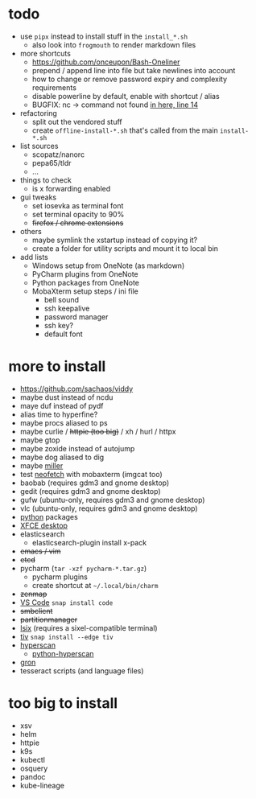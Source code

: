 # todo

* use `pipx` instead to install stuff in the `install_*.sh`
  * also look into `frogmouth` to render markdown files
* more shortcuts
  * https://github.com/onceupon/Bash-Oneliner
  * prepend / append line into file but take newlines into account
  * how to change or remove password expiry and complexity requirements
  * disable powerline by default, enable with shortcut / alias
  * BUGFIX: nc -> command not found [in here, line 14](install-rhel.sh)
* refactoring
  * split out the vendored stuff
  * create `offline-install-*.sh` that's called from the main `install-*.sh`
* list sources
  * scopatz/nanorc
  * pepa65/tldr
  * ...
* things to check
  * is x forwarding enabled
* gui tweaks
  * set iosevka as terminal font
  * set terminal opacity to 90%
  * ~~firefox / chrome extensions~~
* others
  * maybe symlink the xstartup instead of copying it?
  * create a folder for utility scripts and mount it to local bin
* add lists
  * Windows setup from OneNote (as markdown)
  * PyCharm plugins from OneNote
  * Python packages from OneNote
  * MobaXterm setup steps / ini file
    * bell sound
    * ssh keepalive
    * password manager
    * ssh key?
    * default font

# more to install

* https://github.com/sachaos/viddy
* maybe dust instead of ncdu
* maye duf instead of pydf
* alias time to hyperfine?
* maybe procs aliased to ps
* maybe curlie / ~~httpie (too big)~~ / xh / hurl / httpx
* maybe gtop
* maybe zoxide instead of autojump
* maybe dog aliased to dig
* maybe [miller](https://github.com/johnkerl/miller)
* test [neofetch](https://github.com/dylanaraps/neofetch) with mobaxterm (imgcat too)
* baobab (requires gdm3 and gnome desktop)
* gedit (requires gdm3 and gnome desktop)
* gufw (ubuntu-only, requires gdm3 and gnome desktop)
* vlc (ubuntu-only, requires gdm3 and gnome desktop)
* [python](#set-up-python) packages
* [XFCE desktop](#xfce)
* elasticsearch
  * elasticsearch-plugin install x-pack
* ~~emacs / vim~~
* ~~etcd~~
* pycharm (`tar -xzf pycharm-*.tar.gz`)
  * pycharm plugins
  * create shortcut at `~/.local/bin/charm`
* ~~zenmap~~
* [VS Code](https://code.visualstudio.com/docs/setup/linux)
  `snap install code`
* ~~smbclient~~
* ~~partitionmanager~~
* [lsix](https://github.com/hackerb9/lsix)
  (requires a sixel-compatible terminal)
* [tiv](https://github.com/stefanhaustein/TerminalImageViewer)
  `snap install --edge tiv`
* [hyperscan](https://www.hyperscan.io/downloads/)
  * [python-hyperscan](https://python-hyperscan.readthedocs.io/en/latest/)
* [gron](https://github.com/tomnomnom/gron)
* tesseract scripts (and language files)

# too big to install

* xsv
* helm
* httpie
* k9s
* kubectl
* osquery
* pandoc
* kube-lineage